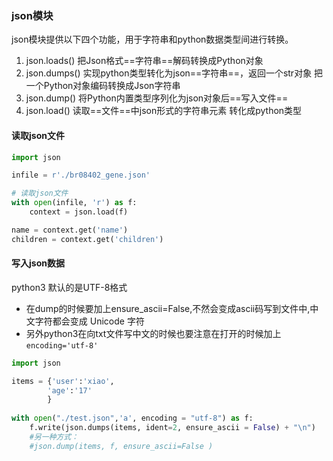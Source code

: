 ### json模块
json模块提供以下四个功能，用于字符串和python数据类型间进行转换。
1. json.loads() 把Json格式==字符串==解码转换成Python对象
2. json.dumps() 实现python类型转化为json==字符串==，返回一个str对象 把一个Python对象编码转换成Json字符串
3. json.dump()  将Python内置类型序列化为json对象后==写入文件==
4. json.load()  读取==文件==中json形式的字符串元素 转化成python类型


#### 读取json文件
```python
import json

infile = r'./br08402_gene.json'

# 读取json文件
with open(infile, 'r') as f:
    context = json.load(f)

name = context.get('name')
children = context.get('children')
```

#### 写入json数据
python3 默认的是UTF-8格式
- 在dump的时候要加上ensure_ascii=False,不然会变成ascii码写到文件中,中文字符都会变成 Unicode 字符
- 另外python3在向txt文件写中文的时候也要注意在打开的时候加上```encoding='utf-8'```
```python
import json

items = {'user':'xiao',
        'age':'17'
        }
			
with open("./test.json",'a', encoding = "utf-8") as f:
    f.write(json.dumps(items, ident=2, ensure_ascii = False) + "\n")
    #另一种方式：
    #json.dump(items, f, ensure_ascii=False )
```

